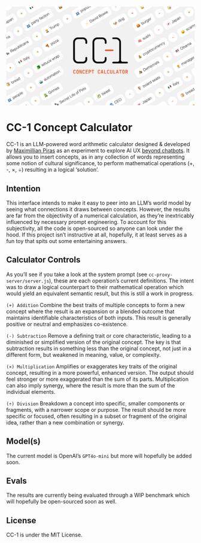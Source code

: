 ![Concept Calculator Banner](public/ogImage.png)

# CC-1 Concept Calculator
CC-1 is an LLM-powered word arithmetic calculator designed & developed by <a href="https://www.maximillian.nyc" target="_blank" rel="noopener noreferrer">Maximillian Piras</a> as an experiment to explore AI UX <a href="https://www.smashingmagazine.com/2024/02/designing-ai-beyond-conversational-interfaces/" target="_blank" rel="noopener noreferrer">beyond chatbots</a>. It allows you to insert concepts, as in any collection of words representing some notion of cultural significance, to perform mathematical operations (+, -, ×, ÷) resulting in a logical ‘solution’. 

## Intention
This interface intends to make it easy to peer into an LLM’s world model by seeing what connections it draws between concepts. However, the results are far from the objectivity of a numerical calculation, as they’re inextricably influenced by necessary prompt engineering. To account for this subjectivity, all the code is open-sourced so anyone can look under the hood. If this project isn’t instructive at all, hopefully, it at least serves as a fun toy that spits out some entertaining answers.

## Calculator Controls
As you’ll see if you take a look at the system prompt (see `cc-proxy-server/server.js`), these are each operation’s current definitions. The intent was to draw a logical counterpart to their mathematical operation which would yield an equivalent semantic result, but this is still a work in progress.

`(+) Addition` Combine the best traits of multiple concepts to form a new concept where the result is an expansion or a blended outcome that maintains identifiable characteristics of both inputs. This result is generally positive or neutral and emphasizes co-existence. 

`(-) Subtraction` Remove a defining trait or core characteristic, leading to a diminished or simplified version of the original concept. The key is that subtraction results in something less than the original concept, not just in a different form, but weakened in meaning, value, or complexity. 

`(×) Multiplication` Amplifies or exaggerates key traits of the original concept, resulting in a more powerful, enhanced version. The output should feel stronger or more exaggerated than the sum of its parts. Multiplication can also imply synergy, where the result is more than the sum of the individual elements.

`(÷) Division` Breakdown a concept into specific, smaller components or fragments, with a narrower scope or purpose. The result should be more specific or focused, often resulting in a subset or fragment of the original idea, rather than a new combination or synergy.

## Model(s)
The current model is OpenAI’s `GPT4o-mini` but more will hopefully be added soon.

## Evals
The results are currently being evaluated through a WIP benchmark which will hopefully be open-sourced soon as well.

## License

CC-1 is under the MIT License.